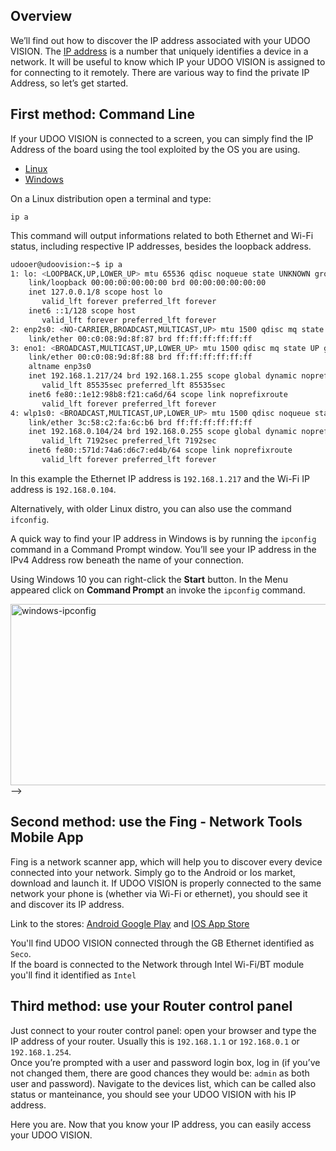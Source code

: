 ## Overview

We’ll find out how to discover the IP address associated with your UDOO VISION. The [IP address](https://en.wikipedia.org/wiki/IP_address) is a number that uniquely identifies a device in a network. It will be useful to know which IP your UDOO VISION is assigned to for connecting to it remotely.
There are various way to find the private IP Address, so let’s get started.

## First method: Command Line

If your UDOO VISION is connected to a screen, you can simply find the IP Address of the board using the tool exploited by the OS you are using.

<div>
 <ul id="ip-examples" class="nav nav-tabs" role="tablist">
  <li role="presentation" class="active"><a href="#ip-linux" aria-controls="linux" role="tab" data-toggle="tab">Linux</a></li>
  <li role="presentation"><a href="#ip-windows" aria-controls="windows" role="tab" data-toggle="tab">Windows</a></li>
 </ul>

 <div class="tab-content">
  <div role="tabpanel" class="tab-pane active" id="ip-linux">

On a Linux distribution open a terminal and type:

    ip a

This command will output informations related to both Ethernet and Wi-Fi status, including respective IP addresses, besides the loopback address.

```bash
udooer@udoovision:~$ ip a
1: lo: <LOOPBACK,UP,LOWER_UP> mtu 65536 qdisc noqueue state UNKNOWN group default qlen 1000
    link/loopback 00:00:00:00:00:00 brd 00:00:00:00:00:00
    inet 127.0.0.1/8 scope host lo
       valid_lft forever preferred_lft forever
    inet6 ::1/128 scope host 
       valid_lft forever preferred_lft forever
2: enp2s0: <NO-CARRIER,BROADCAST,MULTICAST,UP> mtu 1500 qdisc mq state DOWN group default qlen 1000
    link/ether 00:c0:08:9d:8f:87 brd ff:ff:ff:ff:ff:ff
3: eno1: <BROADCAST,MULTICAST,UP,LOWER_UP> mtu 1500 qdisc mq state UP group default qlen 1000
    link/ether 00:c0:08:9d:8f:88 brd ff:ff:ff:ff:ff:ff
    altname enp3s0
    inet 192.168.1.217/24 brd 192.168.1.255 scope global dynamic noprefixroute eno1
       valid_lft 85535sec preferred_lft 85535sec
    inet6 fe80::1e12:98b8:f21:ca6d/64 scope link noprefixroute 
       valid_lft forever preferred_lft forever
4: wlp1s0: <BROADCAST,MULTICAST,UP,LOWER_UP> mtu 1500 qdisc noqueue state UP group default qlen 1000
    link/ether 3c:58:c2:fa:6c:b6 brd ff:ff:ff:ff:ff:ff
    inet 192.168.0.104/24 brd 192.168.0.255 scope global dynamic noprefixroute wlp1s0
       valid_lft 7192sec preferred_lft 7192sec
    inet6 fe80::571d:74a6:d6c7:ed4b/64 scope link noprefixroute 
       valid_lft forever preferred_lft forever
```
In this example the Ethernet IP address is `192.168.1.217` and the Wi-Fi IP address is `192.168.0.104`.

Alternatively, with older Linux distro, you can also use the command `ifconfig`.

  </div>
  <div role="tabpanel" class="tab-pane" id="ip-windows">

A quick way to find your IP address in Windows is by running the `ipconfig` command in a Command Prompt window. You’ll see your IP address in the IPv4 Address row beneath the name of your connection.  

Using Windows 10 you can right-click the **Start** button. In the Menu appeared click on **Command Prompt** an invoke the `ipconfig` command.

<a href="../img/ip_find/win_ipconfig.png"><img class="alignnone size-full wp-image-2486" src="../img/ip_find/win_ipconfig.png" alt="windows-ipconfig" width="540" height="290" /></a>-->

  </div>
 </div>
</div>
<script>
$('#ip-examples a').click(function (e) {
  e.preventDefault()
  $(this).tab('show')
})
</script>


## Second method: use the Fing - Network Tools Mobile App

Fing is a network scanner app, which will help you to discover every device connected into your network. Simply go to the Android or Ios market, download and launch it. If UDOO VISION is properly connected to the same network your phone is (whether via Wi-Fi or ethernet), you should see it and discover its IP address.

Link to the stores: [Android Google Play](https://play.google.com/store/apps/details?id=com.overlook.android.fing) and [IOS App Store](https://itunes.apple.com/us/app/fing-network-scanner/id430921107?mt=8)

You'll find UDOO VISION connected through the GB Ethernet identified as `Seco`.  
If the board is connected to the Network through Intel Wi-Fi/BT module you'll find it identified as `Intel`


## Third method: use your Router control panel

Just connect to your router control panel: open your browser and type the IP address of your router. Usually this is `192.168.1.1` or `192.168.0.1` or `192.168.1.254`.  
Once you’re prompted with a user and password login box, log in (if you’ve not changed them, there are good chances they would be: `admin` as both user and password).
Navigate to the devices list, which can be called also status or manteinance, you should see your UDOO VISION with his IP address.

Here you are. Now that you know your IP address, you can easily access your UDOO VISION.
